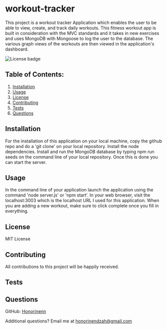 # workout-tracker

This project is a workout tracker Application which enables the user to be able to view, create, and track daily workouts. This fitness workout app is built in consideration with the MVC standards and it takes in new exercises and uses MongoDB with Mongoose to log the user to the database. The various graph views of the workouts are then viewed in the application's dashboard.

![License badge](https://img.shields.io/badge/license-MIT-builtinModules.svg)
     
## Table of Contents:
1. [Installation](#installation)
2. [Usage](#usage)
3. [License](#license)
4. [Contributing](#contributing)
5. [Tests](#tests)
6. [Questions](#questions)

## Installation
For the installation of this application on your local machine, copy the github repo and do a 'git clone' on your local repository. Install the node dependencies. Install and run the MongoDB database by typing npm run seeds on the command line of your local repository. Once this is done you can start the server. 

## Usage
In the command line of your application launch the application using the command 'node server.js' or 'npm start'. In your web browser, visit the localhost:3003 which is the localhost URL I used for this application. When you are adding a new workout, make sure to click complete once you fill in everything.  

## License
MIT License

## Contributing
All contributions to this project will be happily received.

## Tests


## Questions
GitHub: [Honorinenn](https://github.com/Honorinenn)

Additional questions? Email me at honorinendzah@gmail.com